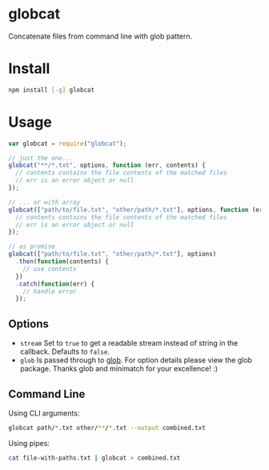 # globcat

Concatenate files from command line with glob pattern.

# Install

```sh
npm install [-g] globcat
```

# Usage

```javascript
var globcat = require("globcat");

// just the one...
globcat("**/*.txt", options, function (err, contents) {
  // contents contains the file contents of the matched files
  // err is an error object or null
});

// ... or with array
globcat(["path/to/file.txt", "other/path/*.txt"], options, function (err, contents) {
  // contents contains the file contents of the matched files
  // err is an error object or null
});

// as promise
globcat(["path/to/file.txt", "other/path/*.txt"], options)
  .then(function(contents) {
    // use contents
  })
  .catch(function(err) {
    // handle error
  });
```

## Options

- `stream` Set to `true` to get a readable stream instead of string in the
  callback. Defaults to `false`.
- `glob` Is passed through to [glob][glob]. For option details please
  view the glob package. Thanks glob and minimatch for your excellence! :)

[glob]: https://www.npmjs.com/package/glob

## Command Line

Using CLI arguments:

```sh
globcat path/*.txt other/**/*.txt --output combined.txt
```

Using pipes:

```sh
cat file-with-paths.txt | globcat > combined.txt
```
